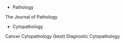 
- Pathology

The Journal of Pathology

- Cytopathology

Cancer Cytopathology (best)
Diagnostic Cytopathology